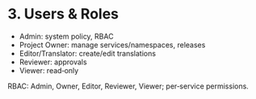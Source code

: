 # 3. Users & Roles

- Admin: system policy, RBAC
- Project Owner: manage services/namespaces, releases
- Editor/Translator: create/edit translations
- Reviewer: approvals
- Viewer: read‑only

RBAC: Admin, Owner, Editor, Reviewer, Viewer; per‑service permissions.

